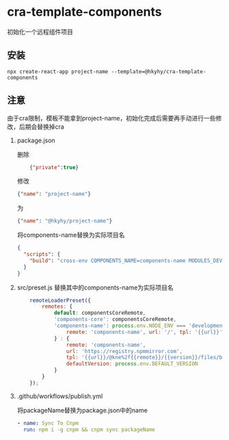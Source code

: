 # cra-template-components
初始化一个远程组件项目

## 安装

```shell
npx create-react-app project-name --template=@hkyhy/cra-template-components
```

## 注意

由于cra限制，模板不能拿到project-name，初始化完成后需要再手动进行一些修改，后期会替换掉cra

1. package.json

    删除
    ```json
        {"private":true}
    ```
    
    修改
    ```json
    {"name": "project-name"}
    ```
    为
    ```json
    {"name": "@hkyhy/project-name"}
    ```
    
    将components-name替换为实际项目名
    ```json
    {
      "scripts": {
        "build": "cross-env COMPONENTS_NAME=components-name MODULES_DEV_PUBLIC_URL=/components-name  craco build"
      }
    }
    ```
   
2. src/preset.js
    替换其中的components-name为实际项目名
   ```js
       remoteLoaderPreset({
           remotes: {
               default: componentsCoreRemote,
               'components-core': componentsCoreRemote,
               'components-name': process.env.NODE_ENV === 'development' ? {
                   remote: 'components-name', url: '/', tpl: '{{url}}'
               } : {
                   remote: 'components-name',
                   url: 'https://registry.npmmirror.com',
                   tpl: '{{url}}/@kne%2f{{remote}}/{{version}}/files/build',
                   defaultVersion: process.env.DEFAULT_VERSION
               }
           }
       });
    ```
3. .github/workflows/publish.yml

    将packageName替换为package.json中的name
    ```yml
    - name: Sync To Cnpm
      run: npm i -g cnpm && cnpm sync packageName
    ```

